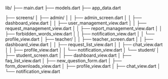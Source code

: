 lib/
├── main.dart
├── models.dart
├── app_data.dart

├── screens/
│   ├── admin/
│   │   ├── admin_screen.dart
│   │   ├── dashboard_view.dart
│   │   ├── user_management_view.dart
│   │   ├── request_management_view.dart
│   │   ├── report_management_view.dart
│   │   ├── forbidden_words_view.dart
│   │   ├── notification_view.dart
│   │   └── profile_view.dart
│   ├── teacher/
│   │   ├── teacher_screen.dart
│   │   ├── dashboard_view.dart
│   │   ├── request_list_view.dart
│   │   ├── chat_view.dart
│   │   ├── profile_view.dart
│   │   └── notification_view.dart
│   └── student/
│       ├── student_screen.dart
│       ├── dashboard_view.dart
│       ├── faq_list_view.dart
│       ├── new_question_form.dart
│       ├── form_downloads_view.dart
│       ├── profile_view.dart
│       ├── chat_view.dart
│       └── notification_view.dart

